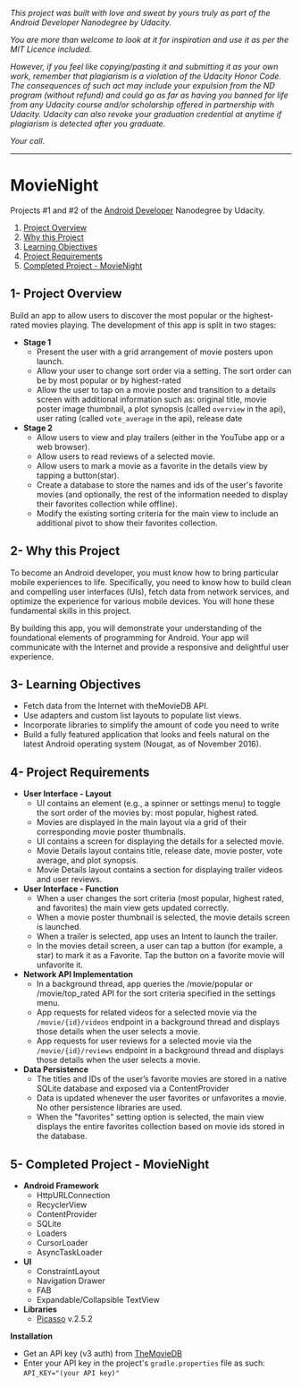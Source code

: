 _This project was built with love and sweat by yours truly as part of the Android Developer Nanodegree by Udacity._

_You are more than welcome to look at it for inspiration and use it as per the MIT Licence included._

_However, if you feel like copying/pasting it and submitting it as your own work, remember that plagiarism is a violation of the Udacity Honor Code. The consequences of such act may include your expulsion from the ND program (without refund) and could go as far as having you banned for life from any Udacity course and/or scholarship offered in partnership with Udacity._
_Udacity can also revoke your graduation credential at anytime if plagiarism is detected after you graduate._

_Your call._

---

# MovieNight
Projects #1 and #2 of the [Android Developer](https://eu.udacity.com/course/android-developer-nanodegree-by-google--nd801) Nanodegree by Udacity.
1. [Project Overview](https://github.com/ellemwano/android-MovieNight#project-overview)
2. [Why this Project](https://github.com/ellemwano/android-MovieNight#why-this-project)
3. [Learning Objectives](https://github.com/ellemwano/android-MovieNight#learning-objectives)
4. [Project Requirements](https://github.com/ellemwano/android-MovieNight#project-requirements)
5. [Completed Project - MovieNight](https://github.com/ellemwano/android-MovieNight#completed-project-movienight)

## 1- Project Overview
Build an app to allow users to discover the most popular or the highest-rated movies playing. The development of this app is split in two stages:
- **Stage 1**
  * Present the user with a grid arrangement of movie posters upon launch.
  * Allow your user to change sort order via a setting. The sort order can be by most popular or by highest-rated
  * Allow the user to tap on a movie poster and transition to a details screen with additional information such as: original title, movie poster image thumbnail, a plot synopsis (called `overview` in the api), user rating (called `vote_average` in the api), release date
- **Stage 2**
  * Allow users to view and play trailers (either in the YouTube app or a web browser).
  * Allow users to read reviews of a selected movie.
  * Allow users to mark a movie as a favorite in the details view by tapping a button(star).
  * Create a database to store the names and ids of the user's favorite movies (and optionally, the rest of the information needed to display their favorites collection while offline).
  * Modify the existing sorting criteria for the main view to include an additional pivot to show their favorites collection.

## 2- Why this Project
To become an Android developer, you must know how to bring particular mobile experiences to life. Specifically, you need to know how to build clean and compelling user interfaces (UIs), fetch data from network services, and optimize the experience for various mobile devices. You will hone these fundamental skills in this project.

By building this app, you will demonstrate your understanding of the foundational elements of programming for Android. Your app will communicate with the Internet and provide a responsive and delightful user experience.

## 3- Learning Objectives
- Fetch data from the Internet with theMovieDB API.
- Use adapters and custom list layouts to populate list views.
- Incorporate libraries to simplify the amount of code you need to write
- Build a fully featured application that looks and feels natural on the latest Android operating system (Nougat, as of November 2016).

## 4- Project Requirements
- **User Interface - Layout**
  * UI contains an element (e.g., a spinner or settings menu) to toggle the sort order of the movies by: most popular, highest rated.
  * Movies are displayed in the main layout via a grid of their corresponding movie poster thumbnails.
  * UI contains a screen for displaying the details for a selected movie.
  * Movie Details layout contains title, release date, movie poster, vote average, and plot synopsis.
  * Movie Details layout contains a section for displaying trailer videos and user reviews.
- **User Interface - Function**
  * When a user changes the sort criteria (most popular, highest rated, and favorites) the main view gets updated correctly.
  * When a movie poster thumbnail is selected, the movie details screen is launched.
  * When a trailer is selected, app uses an Intent to launch the trailer.
  * In the movies detail screen, a user can tap a button (for example, a star) to mark it as a Favorite. Tap the button on a favorite movie will unfavorite it.
- **Network API Implementation**
  * In a background thread, app queries the /movie/popular or /movie/top_rated API for the sort criteria specified in the settings menu.
  * App requests for related videos for a selected movie via the `/movie/{id}/videos` endpoint in a background thread and displays those details when the user selects a movie.
  * App requests for user reviews for a selected movie via the `/movie/{id}/reviews` endpoint in a background thread and displays those details when the user selects a movie.
- **Data Persistence**
  * The titles and IDs of the user’s favorite movies are stored in a native SQLite database and exposed via a ContentProvider
  * Data is updated whenever the user favorites or unfavorites a movie. No other persistence libraries are used.
  * When the "favorites" setting option is selected, the main view displays the entire favorites collection based on movie ids stored in the database.

## 5- Completed Project - MovieNight
- **Android Framework**
  * HttpURLConnection
  * RecyclerView
  * ContentProvider
  * SQLite
  * Loaders
  * CursorLoader
  * AsyncTaskLoader
- **UI**
  * ConstraintLayout
  * Navigation Drawer
  * FAB
  * Expandable/Collapsible TextView	
- **Libraries**
  * [Picasso](https://square.github.io/picasso/) v.2.5.2

**Installation**
  * Get an API key (v3 auth) from [TheMovieDB](https://www.themoviedb.org/)
  * Enter your API key in the project's `gradle.properties` file as such: `API_KEY="(your API key)"`
